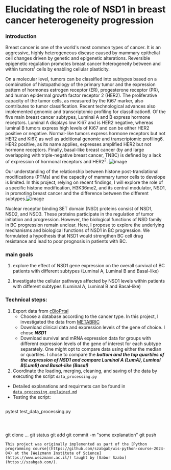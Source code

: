 # Elucidating the role of NSD1  in breast cancer heterogeneity progression

###  introduction
Breast cancer is one of the world's most common types of cancer. It is an aggressive, highly heterogeneous disease caused by mammary epithelial cell changes driven by genetic and epigenetic alterations. Reversible epigenetic regulation promotes breast cancer heterogeneity between and within tumors' cells by enabling cellular plasticity. 

On a molecular level, tumors can be classified into subtypes based on a combination of histopathology of the primary tumor and the expression pattern of hormones estrogen receptor (ER), progesterone receptor (PR), and human epidermal growth factor receptor 2 (HER2). The proliferative capacity of the tumor cells, as measured by the Ki67 marker, also contributes to tumor classification. Recent technological advances also implemented genomic and transcriptomic profiling for classification6. Of the five main breast cancer subtypes, Luminal A and B express hormone receptors. Luminal A displays low Ki67 and is HER2 negative, whereas luminal B tumors express high levels of Ki67 and can be either HER2 positive or negative. Normal-like tumors express hormone receptors but not HER2 and Ki67, as well as additional genomic and transcriptomic profiling6. HER2 positive, as its name applies, expresses amplified HER2 but not hormone receptors. Finally, basal-like breast cancer (by and large overlapping with triple-negative breast cancer, TNBC) is defined by a lack of expression of hormonal receptors and HER2<sup>2</sup>.
![image](https://github.com/roisiegelman/Project/assets/166688546/e3e723d3-6f10-4aa7-87ad-461efc3558ea)

Our understanding of the relationship between histone post-translational modifications (PTMs) and the capacity of mammary tumor cells to develope is limited. In this project, relying on recent findings, I will explore the role of a specific histone modification, H3K36me2, and its central modulator, NSD1, in promoting breast cancer and the difference between the different subtypes.![image](https://github.com/roisiegelman/Project/assets/166688546/898795ce-b799-4cec-89cc-2ca37f4a3c0b)

Nuclear receptor binding SET domain (NSD) proteins consist of NSD1, NSD2, and NSD3. These proteins participate in the regulation of tumor initiation and progression. However, the biological functions of NSD family  in BC progression remain unclear. 
Here, I propose to explore the underlying mechanisms and biological functions of NSD1 in BC progression. We formulated a hypothesis that NSD1 would strengthen BC cell drug resistance and lead to poor prognosis in patients with BC.

###  main goals

1.  explore the effect of NSD1 gene expression on the overall survival of BC patients with different subtypes (Luminal A, Luminal B and Basal-like)
  
2. Investigate the cellular pathways affected by NSD1 levels within patients with different subtypes (Luminal A, Luminal B and Basal-like)   

###  Technical steps:
1.  Export data from [cBioPrtal](https://www.cbioportal.org/)
    * Choose a database according to the cancer type. In this project, I investigated the data from [METABRIC](https://www.cbioportal.org/study/summary?id=brca_metabric)
    * Download clinical data and expression levels of the gene of choice. I chose ***NSD1***
    * Download survival and mRNA expression data for groups with different expression levels of the gene of interest for each subtype separately. One might opt to compare data using either the median or quartiles. 
      I chose to compare the ***bottom and the top quartiles of the expression of NSD1 and compare Luminal A (LumA), Luminal B(LumB) and Basal-like (Basal)*** 
2.  Coordinate the loading, merging, cleaning, and saving of the data by executing the script `data_processing.py`
   * Detailed explanations and requirmets can be found in [`data_processing_explained.md`](https://github.com/roisiegelman/Project/blob/main/data_processing_explained.md)
   * Testing the script:
     ```
pytest test_data_processing.py
```



```
git clone ...
git status
git add
git commit -m "some explanation"
git push
```
This project was originally implemented as part of the [Python programming course](https://github.com/szabgab/wis-python-course-2024-04) at the [Weizmann Institute of Science](https://www.weizmann.ac.il/) taught by [Gabor Szabo](https://szabgab.com/).
